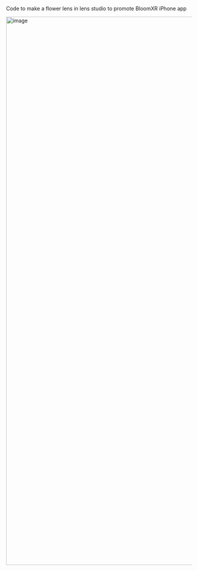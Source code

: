 Code to make a flower lens in lens studio to promote BloomXR iPhone app 

<img width="1490" alt="image" src="https://github.com/user-attachments/assets/c92fcaf4-2834-4dfe-9996-83cbe34e65f1" />
